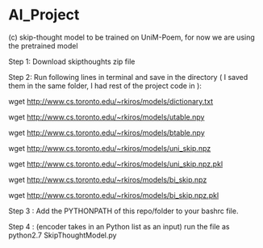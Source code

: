 # AI_Project

(c) skip-thought model to be trained on UniM-Poem, for now we are using the pretrained model

Step 1: Download skipthoughts zip file

Step 2: Run following lines in terminal and save in the directory ( I saved them in the same folder, I had rest of the project code in ):

wget http://www.cs.toronto.edu/~rkiros/models/dictionary.txt

wget http://www.cs.toronto.edu/~rkiros/models/utable.npy

wget http://www.cs.toronto.edu/~rkiros/models/btable.npy

wget http://www.cs.toronto.edu/~rkiros/models/uni_skip.npz

wget http://www.cs.toronto.edu/~rkiros/models/uni_skip.npz.pkl

wget http://www.cs.toronto.edu/~rkiros/models/bi_skip.npz

wget http://www.cs.toronto.edu/~rkiros/models/bi_skip.npz.pkl

Step 3 : Add the PYTHONPATH of this repo/folder to your bashrc file.

Step 4 : (encoder takes in an Python list as an input)
run the file as python2.7 SkipThoughtModel.py
